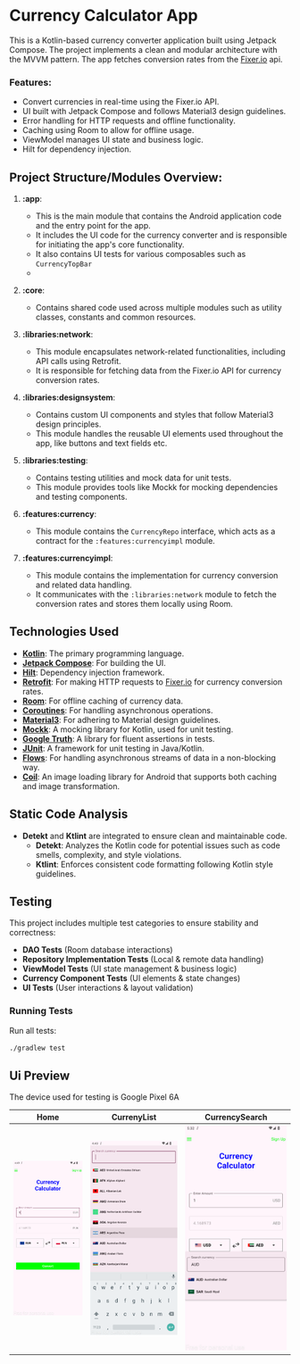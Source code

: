 # Currency Calculator App

This is a Kotlin-based currency converter application built using Jetpack Compose. The project implements a clean and modular architecture with the MVVM pattern. The app fetches conversion rates from the [Fixer.io](https://fixer.io) api.
### Features:
- Convert currencies in real-time using the Fixer.io API.
- UI built with Jetpack Compose and follows Material3 design guidelines.
- Error handling for HTTP requests and offline functionality.
- Caching using Room to allow for offline usage.
- ViewModel manages UI state and business logic.
- Hilt for dependency injection.

## Project Structure/Modules Overview:

1. **:app**:
   - This is the main module that contains the Android application code and the entry point for the app.
   - It includes the UI code for the currency converter and is responsible for initiating the app's core functionality.
   - It also contains UI tests for various composables such as `CurrencyTopBar`
   - 

2. **:core**:
   - Contains shared code used across multiple modules such as utility classes, constants and common resources.

3. **:libraries:network**:
   - This module encapsulates network-related functionalities, including API calls using Retrofit.
   - It is responsible for fetching data from the Fixer.io API for currency conversion rates.

4. **:libraries:designsystem**:
   - Contains custom UI components and styles that follow Material3 design principles.
   - This module handles the reusable UI elements used throughout the app, like buttons and text fields etc.

5. **:libraries:testing**:
   - Contains testing utilities and mock data for unit tests.
   - This module provides tools like Mockk for mocking dependencies and testing components.

6. **:features:currency**:
   - This module contains the `CurrencyRepo` interface, which acts as a contract for the `:features:currencyimpl` module.

7. **:features:currencyimpl**:
   - This module contains the implementation for currency conversion and related data handling.
   - It communicates with the `:libraries:network` module to fetch the conversion rates and stores them locally using Room.

## Technologies Used

- **[Kotlin](https://kotlinlang.org/)**: The primary programming language.
- **[Jetpack Compose](https://developer.android.com/jetpack/compose)**: For building the UI.
- **[Hilt](https://developer.android.com/training/dependency-injection/hilt-android)**: Dependency injection framework.
- **[Retrofit](https://square.github.io/retrofit/)**: For making HTTP requests to [Fixer.io](https://fixer.io) for currency conversion rates.
- **[Room](https://developer.android.com/topic/libraries/architecture/room)**: For offline caching of currency data.
- **[Coroutines](https://kotlinlang.org/docs/coroutines-overview.html)**: For handling asynchronous operations.
- **[Material3](https://m3.material.io/)**: For adhering to Material design guidelines.
- **[Mockk](https://mockk.io/)**: A mocking library for Kotlin, used for unit testing.
- **[Google Truth](https://truth.dev/)**: A library for fluent assertions in tests.
- **[JUnit](https://junit.org/junit5/)**: A framework for unit testing in Java/Kotlin.
- **[Flows](https://kotlinlang.org/docs/flow.html)**: For handling asynchronous streams of data in a non-blocking way.
- **[Coil](https://coil-kt.github.io/coil/)**: An image loading library for Android that supports both caching and image transformation.


## Static Code Analysis

- **Detekt** and **Ktlint** are integrated to ensure clean and maintainable code.
  - **Detekt**: Analyzes the Kotlin code for potential issues such as code smells, complexity, and style violations.
  - **Ktlint**: Enforces consistent code formatting following Kotlin style guidelines.

## Testing  

This project includes multiple test categories to ensure stability and correctness:  

- **DAO Tests** (Room database interactions)  
- **Repository Implementation Tests** (Local & remote data handling)  
- **ViewModel Tests** (UI state management & business logic)  
- **Currency Component Tests** (UI elements & state changes)  
- **UI Tests** (User interactions & layout validation)  

### Running Tests  

Run all tests:  
```sh
./gradlew test
```
 
## Ui Preview

The device used for testing is Google Pixel 6A
 
| Home | CurrenyList | CurrencySearch |
| --- | --- | --- |
| ![Email](https://github.com/kanake10/FixerApp/blob/main/screenshots/home.png) | ![Location](https://github.com/kanake10/FixerApp/blob/main/screenshots/currencylist.png) | ![Signin](https://github.com/kanake10/FixerApp/blob/main/screenshots/search.png) |

